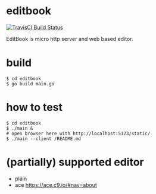 # editbook

[![TravisCI Build Status](https://travis-ci.org/karino2/editbook.svg?branch=master)](https://travis-ci.org/karino2/editbook)

EditBook is micro http server and web based editor.


# build

```
$ cd editbook
$ go build main.go
```

# how to test

```
$ cd editbook
$ ./main &
# open browser here with http://localhost:5123/static/
$ ./main --client /README.md
```

# (partially) supported editor

- plain
- ace https://ace.c9.io/#nav=about
